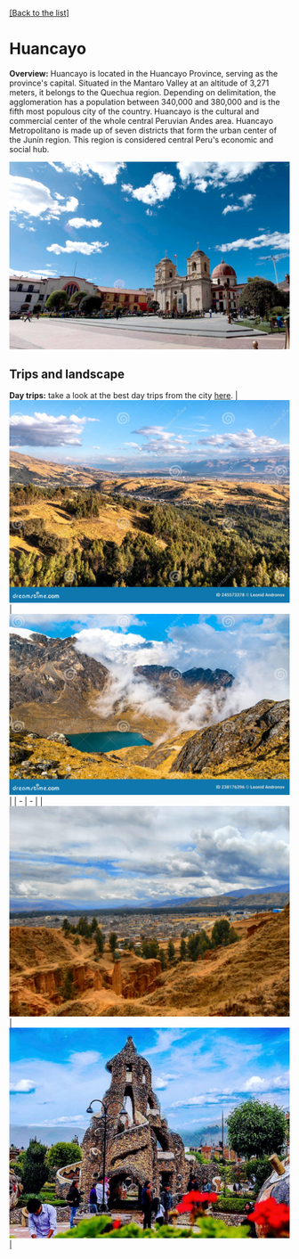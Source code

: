 [[Back to the list]](city_list.md)
# Huancayo
**Overview:** Huancayo is located in the Huancayo Province, serving as the province's capital. Situated in the Mantaro Valley at an altitude of 3,271 meters, it belongs to the Quechua region. Depending on delimitation, the agglomeration has a population between 340,000 and 380,000 and is the fifth most populous city of the country. Huancayo is the cultural and commercial center of the whole central Peruvian Andes area. Huancayo Metropolitano is made up of seven districts that form the urban center of the Junín region. This region is considered central Peru's economic and social hub.


![Huancayo tourist view](resources/Huancayo_view.jpg)
## Trips and landscape
**Day trips:** take a look at the best day trips from the city [here](https://www.tripadvisor.com/Attractions-g616333-Activities-Huancayo_Junin_Region.html).
| ![landscape image](resources/Huancayo_landscape_0.jpg) | ![landscape image](resources/Huancayo_landscape_1.jpg) |
| - | - |
| ![landscape image](resources/Huancayo_landscape_2.jpg) | ![landscape image](resources/Huancayo_landscape_3.jpg) |
